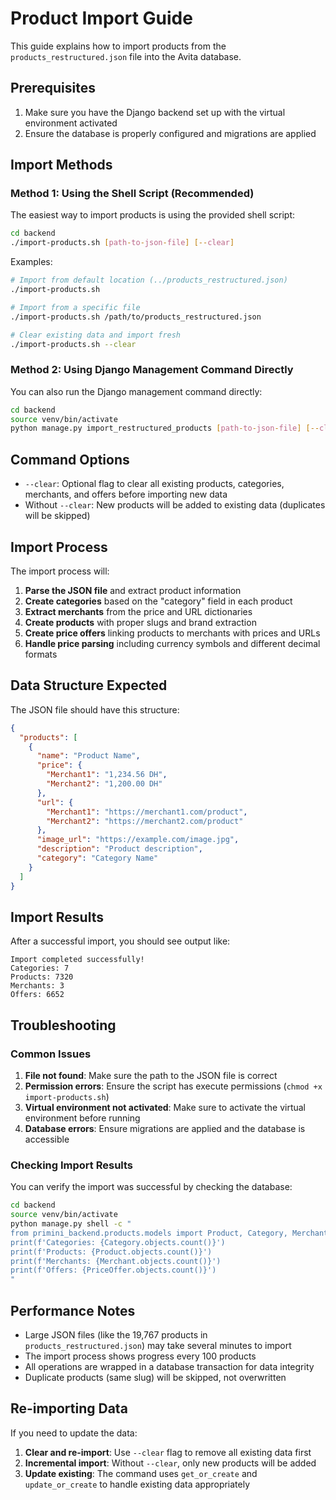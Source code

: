 # Product Import Guide

This guide explains how to import products from the `products_restructured.json` file into the Avita database.

## Prerequisites

1. Make sure you have the Django backend set up with the virtual environment activated
2. Ensure the database is properly configured and migrations are applied

## Import Methods

### Method 1: Using the Shell Script (Recommended)

The easiest way to import products is using the provided shell script:

```bash
cd backend
./import-products.sh [path-to-json-file] [--clear]
```

Examples:
```bash
# Import from default location (../products_restructured.json)
./import-products.sh

# Import from a specific file
./import-products.sh /path/to/products_restructured.json

# Clear existing data and import fresh
./import-products.sh --clear
```

### Method 2: Using Django Management Command Directly

You can also run the Django management command directly:

```bash
cd backend
source venv/bin/activate
python manage.py import_restructured_products [path-to-json-file] [--clear]
```

## Command Options

- `--clear`: Optional flag to clear all existing products, categories, merchants, and offers before importing new data
- Without `--clear`: New products will be added to existing data (duplicates will be skipped)

## Import Process

The import process will:

1. **Parse the JSON file** and extract product information
2. **Create categories** based on the "category" field in each product
3. **Extract merchants** from the price and URL dictionaries
4. **Create products** with proper slugs and brand extraction
5. **Create price offers** linking products to merchants with prices and URLs
6. **Handle price parsing** including currency symbols and different decimal formats

## Data Structure Expected

The JSON file should have this structure:

```json
{
  "products": [
    {
      "name": "Product Name",
      "price": {
        "Merchant1": "1,234.56 DH",
        "Merchant2": "1,200.00 DH"
      },
      "url": {
        "Merchant1": "https://merchant1.com/product",
        "Merchant2": "https://merchant2.com/product"
      },
      "image_url": "https://example.com/image.jpg",
      "description": "Product description",
      "category": "Category Name"
    }
  ]
}
```

## Import Results

After a successful import, you should see output like:

```
Import completed successfully!
Categories: 7
Products: 7320
Merchants: 3
Offers: 6652
```

## Troubleshooting

### Common Issues

1. **File not found**: Make sure the path to the JSON file is correct
2. **Permission errors**: Ensure the script has execute permissions (`chmod +x import-products.sh`)
3. **Virtual environment not activated**: Make sure to activate the virtual environment before running
4. **Database errors**: Ensure migrations are applied and the database is accessible

### Checking Import Results

You can verify the import was successful by checking the database:

```bash
cd backend
source venv/bin/activate
python manage.py shell -c "
from primini_backend.products.models import Product, Category, Merchant, PriceOffer
print(f'Categories: {Category.objects.count()}')
print(f'Products: {Product.objects.count()}')
print(f'Merchants: {Merchant.objects.count()}')
print(f'Offers: {PriceOffer.objects.count()}')
"
```

## Performance Notes

- Large JSON files (like the 19,767 products in `products_restructured.json`) may take several minutes to import
- The import process shows progress every 100 products
- All operations are wrapped in a database transaction for data integrity
- Duplicate products (same slug) will be skipped, not overwritten

## Re-importing Data

If you need to update the data:

1. **Clear and re-import**: Use `--clear` flag to remove all existing data first
2. **Incremental import**: Without `--clear`, only new products will be added
3. **Update existing**: The command uses `get_or_create` and `update_or_create` to handle existing data appropriately
